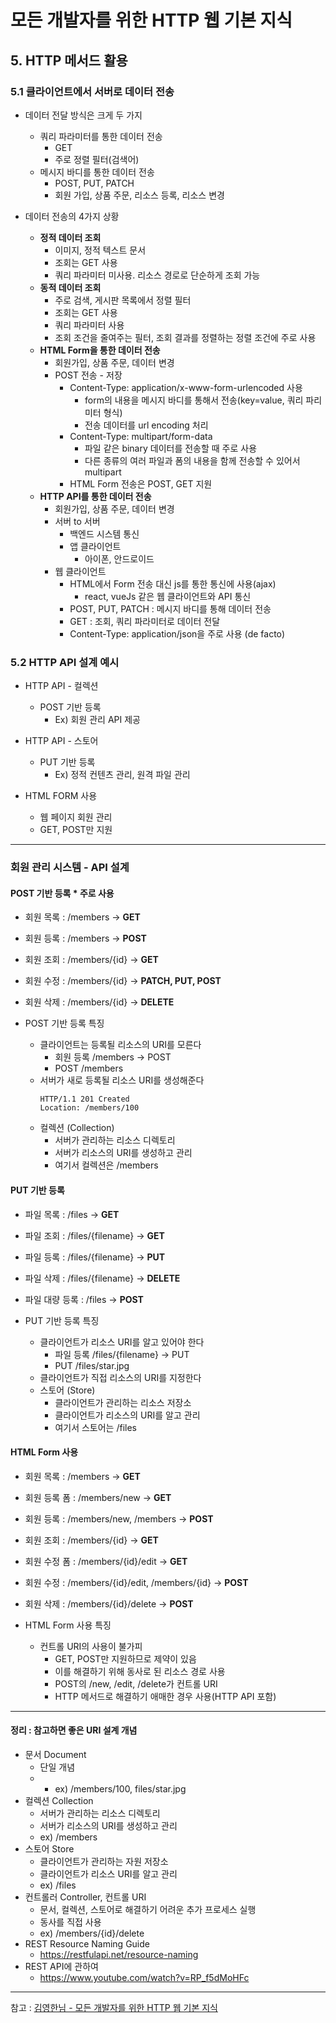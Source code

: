 # 모든 개발자를 위한 HTTP 웹 기본 지식
## 5. HTTP 메서드 활용
### 5.1 클라이언트에서 서버로 데이터 전송
- 데이터 전달 방식은 크게 두 가지
  - 쿼리 파라미터를 통한 데이터 전송
    - GET
    - 주로 정렬 필터(검색어)
  - 메시지 바디를 통한 데이터 전송
    - POST, PUT, PATCH
    - 회원 가입, 상품 주문, 리소스 등록, 리소스 변경


- 데이터 전송의 4가지 상황
  - **정적 데이터 조회**
    - 이미지, 정적 텍스트 문서
    - 조회는 GET 사용
    - 쿼리 파라미터 미사용. 리소스 경로로 단순하게 조회 가능
  - **동적 데이터 조회**
    - 주로 검색, 게시판 목록에서 정렬 필터
    - 조회는 GET 사용
    - 쿼리 파라미터 사용
    - 조회 조건을 줄여주는 필터, 조회 결과를 정렬하는 정렬 조건에 주로 사용
  - **HTML Form을 통한 데이터 전송**
    - 회원가입, 상품 주문, 데이터 변경
    - POST 전송 - 저장
      - Content-Type: application/x-www-form-urlencoded 사용
        - form의 내용을 메시지 바디를 통해서 전송(key=value, 쿼리 파리미터 형식)
        - 전송 데이터를 url encoding 처리
      - Content-Type: multipart/form-data
        - 파일 같은 binary 데이터를 전송할 때 주로 사용
        - 다른 종류의 여러 파일과 폼의 내용을 함께 전송할 수 있어서 multipart
      - HTML Form 전송은 POST, GET 지원
  - **HTTP API를 통한 데이터 전송**
    - 회원가입, 상품 주문, 데이터 변경
    - 서버 to 서버
      - 백엔드 시스템 통신
      - 앱 클라이언트
        - 아이폰, 안드로이드
    - 웹 클라이언트
      - HTML에서 Form 전송 대신 js를 통한 통신에 사용(ajax)
        - react, vueJs 같은 웹 클라이언트와 API 통신
      - POST, PUT, PATCH : 메시지 바디를 통해 데이터 전송
      - GET : 조회, 쿼리 파라미터로 데이터 전달
      - Content-Type: application/json을 주로 사용 (de facto)

### 5.2 HTTP API 설계 예시
- HTTP API - 컬렉션
  - POST 기반 등록
    - Ex) 회원 관리 API 제공

- HTTP API - 스토어
    - PUT 기반 등록
        - Ex) 정적 컨텐츠 관리, 원격 파일 관리

- HTML FORM 사용
  - 웹 페이지 회원 관리
  - GET, POST만 지원


---

### 회원 관리 시스템 - API 설계
#### POST 기반 등록 **\* 주로 사용**
- 회원 목록 : /members -> **GET**
- 회원 등록 : /members -> **POST**
- 회원 조회 : /members/{id} -> **GET**
- 회원 수정 : /members/{id} -> **PATCH, PUT, POST**
- 회원 삭제 : /members/{id} -> **DELETE**
  

- POST 기반 등록 특징
  - 클라이언트는 등록될 리소스의 URI를 모른다
    - 회원 등록 /members -> POST
    - POST /members
  - 서버가 새로 등록될 리소스 URI를 생성해준다
    ```
    HTTP/1.1 201 Created
    Location: /members/100
    ```
  - 컬렉션 (Collection)
    - 서버가 관리하는 리소스 디렉토리
    - 서버가 리소스의 URI를 생성하고 관리
    - 여기서 컬렉션은 /members


#### PUT 기반 등록
- 파일 목록 : /files -> **GET**
- 파일 조회 : /files/{filename} -> **GET**
- 파일 등록 : /files/{filename} -> **PUT**
- 파일 삭제 : /files/{filename} -> **DELETE**
- 파일 대량 등록 : /files -> **POST**

- PUT 기반 등록 특징
  - 클라이언트가 리소스 URI를 알고 있어야 한다
    - 파일 등록 /files/{filename} -> PUT
    - PUT /files/star.jpg
  - 클라이언트가 직접 리소스의 URI를 지정한다
  - 스토어 (Store)
    - 클라이언트가 관리하는 리소스 저장소
    - 클라이언트가 리소스의 URI를 알고 관리
    - 여기서 스토어는 /files


#### HTML Form 사용
- 회원 목록 : /members -> **GET**
- 회원 등록 폼 : /members/new -> **GET**
- 회원 등록 : /members/new, /members -> **POST**
- 회원 조회 : /members/{id} -> **GET**
- 회원 수정 폼 : /members/{id}/edit -> **GET**
- 회원 수정 : /members/{id}/edit, /members/{id} -> **POST**
- 회원 삭제 : /members/{id}/delete -> **POST**

- HTML Form 사용 특징
  - 컨트롤 URI의 사용이 불가피
    - GET, POST만 지원하므로 제약이 있음
    - 이를 해결하기 위해 동사로 된 리소스 경로 사용
    - POST의 /new, /edit, /delete가 컨트롤 URI
    - HTTP 메서드로 해결하기 애매한 경우 사용(HTTP API 포함)


---


#### 정리 : 참고하면 좋은 URI 설계 개념
- 문서 Document
  - 단일 개념
  - - ex) /members/100, files/star.jpg
- 컬렉션 Collection
  - 서버가 관리하는 리소스 디렉토리
  - 서버가 리소스의 URI를 생성하고 관리
  - ex) /members
- 스토어 Store
  - 클라이언트가 관리하는 자원 저장소
  - 클라이언트가 리소스 URI를 알고 관리
  - ex) /files
- 컨트롤러 Controller, 컨트롤 URI
  - 문서, 컬렉션, 스토어로 해결하기 어려운 추가 프로세스 실행
  - 동사를 직접 사용
  - ex) /members/{id}/delete
- REST Resource Naming Guide
  - https://restfulapi.net/resource-naming
- REST API에 관하여
  - https://www.youtube.com/watch?v=RP_f5dMoHFc

---

참고 : [김영한님 - 모든 개발자를 위한 HTTP 웹 기본 지식](https://www.inflearn.com/course/http-%EC%9B%B9-%EB%84%A4%ED%8A%B8%EC%9B%8C%ED%81%AC/)
